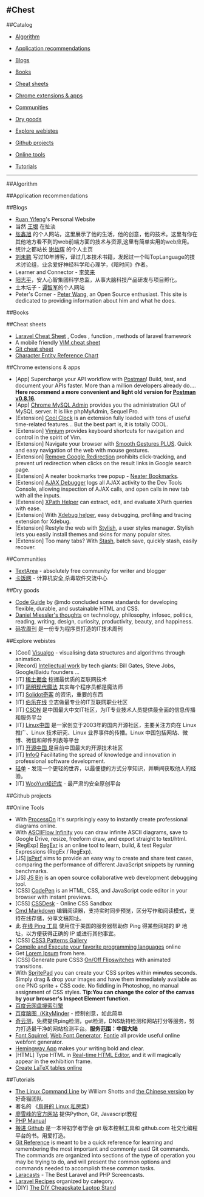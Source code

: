 #Chest
---

##Catalog

* [Algorithm](#algorithm)

* [Application recommendations](#application-recommendations)

* [Blogs](#blogs)

* [Books](#books)

* [Cheat sheets](#cheat-sheets)

* [Chrome extensions & apps](#chrome-extensions--apps)

* [Communities](#communities)

* [Dry goods](#dry-goods)

* [Explore webistes](#explore-webistes)

* [Github projects](#github-projects)

* [Online tools](#online-tools)

* [Tutorials](#tutorials)

---

##Algorithm

##Application recommendations

##Blogs
* [Ruan Yifeng](http://www.ruanyifeng.com/home.html)'s Personal Website
* 当然 [王垠](http://www.yinwang.org) 在扯淡
* [张鑫旭](http://www.zhangxinxu.com) 的个人网站，这里展示了他的生活，他的创意，他的技术。这里有你在其他地方看不到的web前端方面的技术与资源,这里有简单实用的web应用。
* 统计之都站长 [谢益辉](http://yihui.name/) 的个人主页
* [刘未鹏](http://mindhacks.cn/) 写过10年博客，译过几本技术书籍，发起过一个叫TopLanguage的技术讨论组，业余爱好神经科学和心理学，《暗时间》作者。
* Learner and Connector - [李笑来](http://xiaolai.li)
* [阳志平](http://www.yangzhiping.com/)，安人心智集团科学总监，从事大脑科技产品研发与项目孵化。
* 土木坛子 - [谭智军](https://tumutanzi.com)的个人网站
* Peter's Corner - [Peter Wang](http://happypeter.github.io/), an Open Source enthusiast. This site is dedicated to providing information about him and what he does.

##Books

##Cheat sheets
* [Laravel Cheat Sheet](http://cheats.jesse-obrien.ca) , Codes , function , methods of laravel framework
* A mobile friendly [VIM cheat sheet](http://vim.rtorr.com)
* [Git cheat sheet](http://itmyhome.com/git-sheet)
* [Character Entity Reference Chart](http://dev.w3.org/html5/html-author/charref)

##Chrome extensions & apps
* [App] Supercharge your API workflow with [Postman](https://chrome.google.com/webstore/detail/postman/fhbjgbiflinjbdggehcddcbncdddomop)! Build, test, and document your APIs faster. More than a million developers already do.… **Here recommend a more convenient and light old version for [Postman v0.8.16](https://chrome.google.com/webstore/detail/postman-rest-client/fdmmgilgnpjigdojojpjoooidkmcomcm).**
* [App] [Chrome MySQL Admin](https://chrome.google.com/webstore/detail/chrome-mysql-admin/ndgnpnpakfcdjmpgmcaknimfgcldechn) provides you the administration GUI of MySQL server. It is like phpMyAdmin, Sequel Pro.
* [Extension] [Cool Clock](https://chrome.google.com/webstore/detail/cool-clock/icegcmhgphfkgglbljbkdegiaaihifce) is an extension fully loaded with tons of useful time-related features... But the best part is, it is totally COOL.
* [Extension] [Vimium](https://chrome.google.com/webstore/detail/vimium/dbepggeogbaibhgnhhndojpepiihcmeb) provides keyboard shortcuts for navigation and control in the spirit of Vim.
* [Extension] Navigate your browser with [Smooth Gestures PLUS](https://chrome.google.com/webstore/detail/smooth-gestures-plus/kdcjmllhmhnnadianfhhnoefgcdbpdap). Quick and easy navigation of the web with mouse gestures.
* [Extension] [Remove Google Redirection](https://chrome.google.com/webstore/detail/remove-google-redirection/dnhjklgpiifbofihffldllbcopkinlod?hl=en) prohibits click-tracking, and prevent url redirection when clicks on the result links in Google search page.
* [Extension] A neater bookmarks tree popup - [Neater Bookmarks](https://chrome.google.com/webstore/detail/neater-bookmarks/ofgjggbjanlhbgaemjbkiegeebmccifi).
* [Extension] [AJAX Debugger](https://chrome.google.com/webstore/detail/ajax-debugger/lgfefckpdealogpcfjdhinecfbcgedam) logs all AJAX activity to the Dev Tools Console, allowing inspection of AJAX calls, and open calls in new tab with all the inputs.
* [Extension] [XPath Helper](https://chrome.google.com/webstore/detail/xpath-helper/hgimnogjllphhhkhlmebbmlgjoejdpjl) can extract, edit, and evaluate XPath queries with ease.
* [Extension] With [Xdebug helper](https://chrome.google.com/webstore/detail/xdebug-helper/eadndfjplgieldjbigjakmdgkmoaaaoc), easy debugging, profiling and tracing extension for Xdebug.
* [Extension] Restyle the web with [Stylish](https://chrome.google.com/webstore/detail/stylish/fjnbnpbmkenffdnngjfgmeleoegfcffe), a user styles manager. Stylish lets you easily install themes and skins for many popular sites.
* [Extension] Too many tabs? With [Stash](https://chrome.google.com/webstore/detail/stash/bnhjedgfogckebfhnlicnkbdjlmpibck), batch save, quickly stash, easily recover.



##Communities
* [TextArea](https://www.textarea.com) - absolutely free community for writer and blogger
* [卡饭网](http://www.kafan.cn) - 计算机安全,杀毒软件交流中心

##Dry goods
* [Code Guide](http://codeguide.co) by @mdo concluded some standards for developing flexible, durable, and sustainable HTML and CSS.
* [Daniel Miessler's thoughts](https://danielmiessler.com) on technology, philosophy, infosec, politics, reading, writing, design, curiosity, productivity, beauty, and happiness.
* [码农周刊](http://weekly.manong.io) 是一份专为程序员打造的IT技术周刊

##Explore webistes
* [Cool] [Visualgo](http://visualgo.net) - visualising data structures and algorithms through animation.
* [Record] [Intellectual work](https://nfil.es/U9QDwH) by tech giants: Bill Gates, Steve Jobs, Google/Baidu founders ...
* [IT] [稀土掘金](http://gold.xitu.io) 挖掘最优质的互联网技术
* [IT] [简明现代魔法](http://www.nowamagic.net) 其实每个程序员都是魔法师
* [IT] [Solidot奇客](http://www.solidot.org) 的资讯，重要的东西
* [IT] [伯乐在线](http://www.jobbole.com) 立志做最专业的IT互联网职业社区
* [IT] [CSDN](http://www.csdn.net) 是中国最大中文IT社区，为IT专业技术人员提供最全面的信息传播和服务平台
* [IT] [Linux中国](http://linux.cn) 是一家创立于2003年的国内开源社区，主要关注方向在 Linux 推广、Linux 技术研究、Linux 业界事件的传播。Linux 中国包括网站、微博、微信和邮件列表等平台
* [IT] [开源中国 ](http://www.oschina.net) 是目前中国最大的开源技术社区
* [IT] [InfoQ](http://www.infoq.com) Facilitating the spread of knowledge and innovation in professional software development.
* [轻单](https://qdan.me) - 发现一个更轻的世界，以最便捷的方式分享知识，并瞬间获取他人的经验。
* [IT] [WooYun知识库](http://drops.wooyun.org) - 最严肃的安全原创平台

##Github projects

##Online Tools
* With [ProcessOn](https://www.processon.com)  it's surprisingly easy to instantly create professional diagrams online.
* With [ASCIIFlow Infinity](http://asciiflow.com) you can draw infinite ASCII diagrams, save to Google Drive, resize, freeform draw, and export straight to text/html.
* [RegExp] [RegExr](http://www.regexr.com) is an online tool to learn, build, & test Regular Expressions (RegEx / RegExp).
* [JS] [jsPerf](https://jsperf.com) aims to provide an easy way to create and share test cases, comparing the performance of different JavaScript snippets by running benchmarks.
* [JS] [JS Bin](http://jsbin.com) is an open source collaborative web development debugging tool.
* [CSS] [CodePen](http://codepen.io) is an HTML, CSS, and JavaScript code editor in your browser with instant previews.
* [CSS] [CSSDesk](http://www.cssdesk.com) - Online CSS Sandbox
* [Cmd Markdown](https://www.zybuluo.com) 编辑阅读器，支持实时同步预览，区分写作和阅读模式，支持在线存储，分享文稿网址。
* 此 [在线 Ping 工具](http://serve.netsh.org/pub/ping-tool) 使用位于美国的服务器帮助你 Ping 得某些网站的 IP 地址，以方便获得正确的 IP 或进行其他事宜。
* [CSS] [CSS3 Patterns Gallery](http://lea.verou.me/css3patterns)
* [Compile and Execute your favorite programming languages](http://www.compileonline.com) online
* Get [Lorem Ipsum](http://www.lipsum.com) from here.
* [CSS] Generate pure CSS3 [On/Off Flipswitches](https://proto.io/freebies/onoff) with animated transitions.
* With [SpritePad](http://spritepad.wearekiss.com) you can create your CSS sprites within ~~minutes~~ seconds. Simply drag & drop your images and have them immediately available as one PNG sprite + CSS code. No fiddling in Photoshop, no manual assignment of CSS styles. **Tip:You can change the color of the canvas by your browser's Inspect Element function.**
* [百度云网盘搜索引擎](http://so.baiduyun.me)
* [百度脑图（KityMinder](http://naotu.baidu.com) - 控制创意，如此简单
* [奇云测](http://ce.cloud.360.cn)，免费提供ping检测，get检测，DNS劫持检测和网站打分等服务，努力打造最干净的网站检测平台。**服务范围：中国大陆**
* [Font Squirrel](http://www.fontsquirrel.com), [Web Font Generator](https://www.web-font-generator.com), [Fontie](https://fontie.flowyapps.com) all provide useful online webfont generator.
* [Hemingway App](http://www.hemingwayapp.com) makes your writing bold and clear.
* [HTML] Type HTML in [Real-time HTML Editor](http://htmledit.squarefree.com), and it will magically appear in the exhibition frame.
* [Create LaTeX tables online](http://www.tablesgenerator.com)

##Tutorials
* [The Linux Command Line](http://linuxcommand.org) by William Shotts and [the Chinese version](http://billie66.github.io/TLCL/index.html) by 好奇猫团队.
* 著名的 《[鳥哥的 Linux 私房菜](http://linux.vbird.org)》
* [廖雪峰的官方网站](http://www.liaoxuefeng.com/) 提供Python, Git, Javascript教程
* [PHP Manual](http://php.net/manual/en/index.php)
* [搬进 Github](http://book.haoduoshipin.com/gitbeijing) 是一本带初学者学会 git 版本控制工具和 github.com 社交化编程平台的书。用爱打造。
* [Git Reference](http://gitref.org) is meant to be a quick reference for learning and remembering the most important and commonly used Git commands. The commands are organized into sections of the type of operation you may be trying to do, and will present the common options and commands needed to accomplish these common tasks.
* [Laracasts](https://laracasts.com) - The Best Laravel and PHP Screencasts.
* [Laravel Recipes](http://laravel-recipes.com) organized by category.
* [DIY] [The DIY Cheapskate Laptop Stand](http://theclosetentrepreneur.com/wp-content/uploads/2008/11/diycheapskatelaptopstand.pdf)
        
